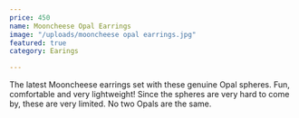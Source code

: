 ```yaml
---
price: 450
name: Mooncheese Opal Earrings
image: "/uploads/mooncheese opal earrings.jpg"
featured: true
category: Earings

---
```

The latest Mooncheese earrings set with these genuine Opal spheres. Fun, comfortable and very lightweight! Since the spheres are very hard to come by, these are very limited. No two Opals are the same.